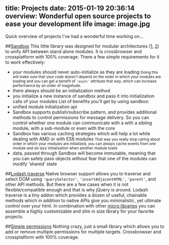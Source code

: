 title: Projects
date: 2015-01-19 20:36:14
overview: Wonderful open source projects to ease your development life
image: image.jpg
---
Quick overview of projects I've had a wonderful time working on...

##[Sandbox](https://github.com/szarouski/sandbox)
This little library was designed for modular architectures ([1](https://www.youtube.com/watch?v=b5pFv9NB9fs), [2](http://www.addyosmani.com/scalablejs/)) to unify API between stand alone modules. It is crossbrowser and crossplatform with 100% coverage.
There a few simple requirements for it to work effectively:
* your modules should never auto-initialize as they are loading
<small>Doing this will make sure that your code doesn't depend on the order in which your modules are loading  and you can get a benefit of `'async'` attribute that way, which can increase performance by an order of magnitude.</small>
* there always should be an initialization method
* you initialize a new instance of sandbox and pass it into initialization calls of your modules
List of benefits you'll get by using sandbox:
* unified module initialization api
* Sandbox supports publish/subscribe pattern, and provides additional methods to control permissions for message delivery. So you can control whether one module can communicate with a with a sibling module, with a sub-module or even with the core
* Sandbox has various caching strategies which will help a lot while dealing with AMD or with ES6 modules
<small>That way you really stop caring about order in which your modules are initialized, you can always cache events from one module and do lazy initialization when another module loads</small>
* data, passed through Sandbox will become immutable, meaning that you can safely pass objects without fear that one of the modules can modify 'shared' state

##[Lodash traverse](https://github.com/szarouski/lodash.dom-traverse)
Native browser support allows you to traverse and select DOM using `'querySelector'`, `'insertAdjacentHTML'`, `'parent'`, and other API methods. But there are a few cases when it is not flexible/compatible enough and that is why jQuery is around. Lodash traverse is a tiny addon which provides a dozen of useful, chainable methods which in addition to native APIs give you minimalistic, yet ultimate control over your html. In combination with other [micro libraries](http://microjs.com/) you can assemble a highly customizable and slim in size library for your favorite projects.
 
 ##[Simple permissions](https://github.com/szarouski/simple-permissions)
 Nothing crazy, just a small library which allows you to add or remove multiple permissions for multiple targets. Crossbrowser and crossplatform with 100% coverage.
